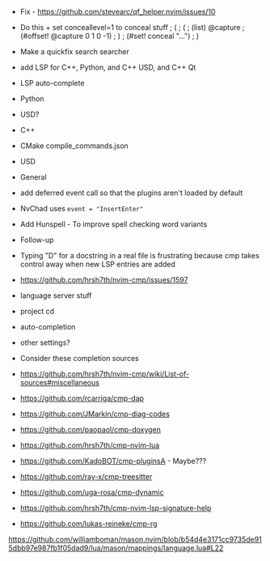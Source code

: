 - Fix - https://github.com/stevearc/qf_helper.nvim/issues/10


- Do this + set conceallevel=1 to conceal stuff
; (
;    (
;       (list) @capture
;       (#offset! @capture 0 1 0 -1)
;    )
;    (#set! conceal "…")
; )

- Make a quickfix search searcher


- add LSP for C++, Python, and C++ USD, and C++ Qt
 - LSP auto-complete
 - Python
  - USD?
 - C++
  - CMake compile_commands.json
  - USD
  - General
 - add deferred event call so that the plugins aren't loaded by default
  - NvChad uses ``event = "InsertEnter"``

- Add Hunspell - To improve spell checking word variants

- Follow-up
 - Typing "D" for a docstring in a real file is frustrating because cmp takes control away when new  LSP entries are added
  - https://github.com/hrsh7th/nvim-cmp/issues/1597


- language server stuff
 - project cd
 - auto-completion
 - other settings?

- Consider these completion sources
 - https://github.com/hrsh7th/nvim-cmp/wiki/List-of-sources#miscellaneous
  - https://github.com/rcarriga/cmp-dap
  - https://github.com/JMarkin/cmp-diag-codes
  - https://github.com/paopaol/cmp-doxygen
  - https://github.com/hrsh7th/cmp-nvim-lua
  - https://github.com/KadoBOT/cmp-pluginsA - Maybe???
  - https://github.com/ray-x/cmp-treesitter
  - https://github.com/uga-rosa/cmp-dynamic
 - https://github.com/hrsh7th/cmp-nvim-lsp-signature-help
 - https://github.com/lukas-reineke/cmp-rg


https://github.com/williamboman/mason.nvim/blob/b54d4e3171cc9735de915dbb97e987fb1f05dad9/lua/mason/mappings/language.lua#L22
